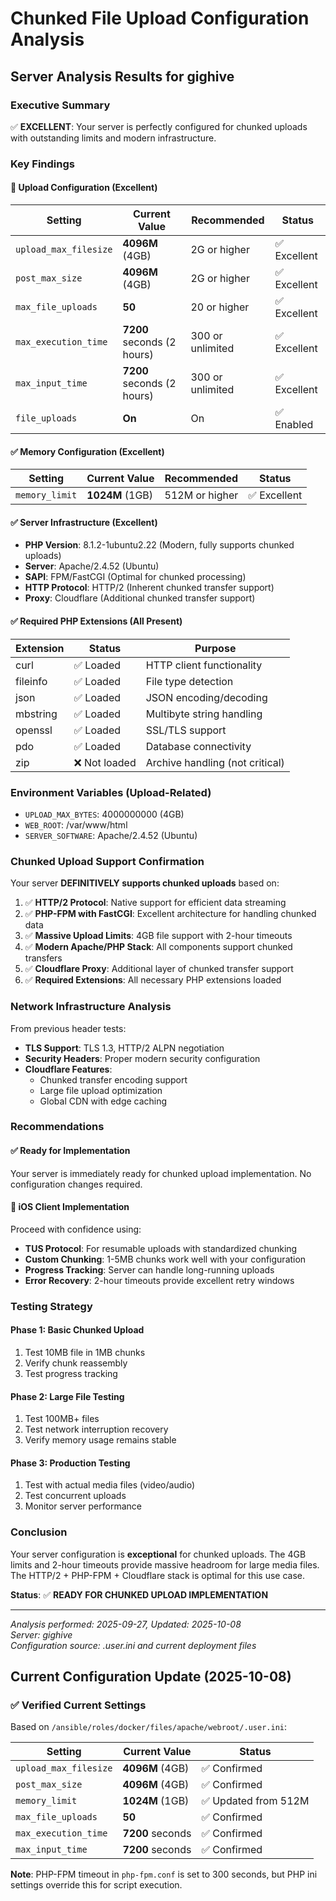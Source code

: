 # Chunked File Upload Configuration Analysis

## Server Analysis Results for gighive

### Executive Summary
✅ **EXCELLENT**: Your server is perfectly configured for chunked uploads with outstanding limits and modern infrastructure.

### Key Findings

#### 🎉 Upload Configuration (Excellent)
| Setting | Current Value | Recommended | Status |
|---------|---------------|-------------|---------|
| `upload_max_filesize` | **4096M** (4GB) | 2G or higher | ✅ Excellent |
| `post_max_size` | **4096M** (4GB) | 2G or higher | ✅ Excellent |
| `max_file_uploads` | **50** | 20 or higher | ✅ Excellent |
| `max_execution_time` | **7200** seconds (2 hours) | 300 or unlimited | ✅ Excellent |
| `max_input_time` | **7200** seconds (2 hours) | 300 or unlimited | ✅ Excellent |
| `file_uploads` | **On** | On | ✅ Enabled |

#### ✅ Memory Configuration (Excellent)
| Setting | Current Value | Recommended | Status |
|---------|---------------|-------------|---------|
| `memory_limit` | **1024M** (1GB) | 512M or higher | ✅ Excellent |

#### ✅ Server Infrastructure (Excellent)
- **PHP Version**: 8.1.2-1ubuntu2.22 (Modern, fully supports chunked uploads)
- **Server**: Apache/2.4.52 (Ubuntu)
- **SAPI**: FPM/FastCGI (Optimal for chunked processing)
- **HTTP Protocol**: HTTP/2 (Inherent chunked transfer support)
- **Proxy**: Cloudflare (Additional chunked transfer support)

#### ✅ Required PHP Extensions (All Present)
| Extension | Status | Purpose |
|-----------|--------|---------|
| curl | ✅ Loaded | HTTP client functionality |
| fileinfo | ✅ Loaded | File type detection |
| json | ✅ Loaded | JSON encoding/decoding |
| mbstring | ✅ Loaded | Multibyte string handling |
| openssl | ✅ Loaded | SSL/TLS support |
| pdo | ✅ Loaded | Database connectivity |
| zip | ❌ Not loaded | Archive handling (not critical) |

### Environment Variables (Upload-Related)
- `UPLOAD_MAX_BYTES`: 4000000000 (4GB)
- `WEB_ROOT`: /var/www/html
- `SERVER_SOFTWARE`: Apache/2.4.52 (Ubuntu)

### Chunked Upload Support Confirmation

Your server **DEFINITIVELY supports chunked uploads** based on:

1. ✅ **HTTP/2 Protocol**: Native support for efficient data streaming
2. ✅ **PHP-FPM with FastCGI**: Excellent architecture for handling chunked data
3. ✅ **Massive Upload Limits**: 4GB file support with 2-hour timeouts
4. ✅ **Modern Apache/PHP Stack**: All components support chunked transfers
5. ✅ **Cloudflare Proxy**: Additional layer of chunked transfer support
6. ✅ **Required Extensions**: All necessary PHP extensions loaded

### Network Infrastructure Analysis

From previous header tests:
- **TLS Support**: TLS 1.3, HTTP/2 ALPN negotiation
- **Security Headers**: Proper modern security configuration
- **Cloudflare Features**: 
  - Chunked transfer encoding support
  - Large file upload optimization
  - Global CDN with edge caching

### Recommendations

#### ✅ Ready for Implementation
Your server is immediately ready for chunked upload implementation. No configuration changes required.

#### 📱 iOS Client Implementation
Proceed with confidence using:
- **TUS Protocol**: For resumable uploads with standardized chunking
- **Custom Chunking**: 1-5MB chunks work well with your configuration
- **Progress Tracking**: Server can handle long-running uploads
- **Error Recovery**: 2-hour timeouts provide excellent retry windows

### Testing Strategy

#### Phase 1: Basic Chunked Upload
1. Test 10MB file in 1MB chunks
2. Verify chunk reassembly
3. Test progress tracking

#### Phase 2: Large File Testing
1. Test 100MB+ files
2. Test network interruption recovery
3. Verify memory usage remains stable

#### Phase 3: Production Testing
1. Test with actual media files (video/audio)
2. Test concurrent uploads
3. Monitor server performance

### Conclusion

Your server configuration is **exceptional** for chunked uploads. The 4GB limits and 2-hour timeouts provide massive headroom for large media files. The HTTP/2 + PHP-FPM + Cloudflare stack is optimal for this use case.

**Status**: ✅ **READY FOR CHUNKED UPLOAD IMPLEMENTATION**

---
*Analysis performed: 2025-09-27, Updated: 2025-10-08*  
*Server: gighive*  
*Configuration source: .user.ini and current deployment files*

## Current Configuration Update (2025-10-08)

### ✅ Verified Current Settings
Based on `/ansible/roles/docker/files/apache/webroot/.user.ini`:

| Setting | Current Value | Status |
|---------|---------------|---------|
| `upload_max_filesize` | **4096M** (4GB) | ✅ Confirmed |
| `post_max_size` | **4096M** (4GB) | ✅ Confirmed |
| `memory_limit` | **1024M** (1GB) | ✅ Updated from 512M |
| `max_file_uploads` | **50** | ✅ Confirmed |
| `max_execution_time` | **7200** seconds | ✅ Confirmed |
| `max_input_time` | **7200** seconds | ✅ Confirmed |

**Note**: PHP-FPM timeout in `php-fpm.conf` is set to 300 seconds, but PHP ini settings override this for script execution.
